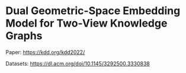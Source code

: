 # Dual Geometric-Space Embedding Model for Two-View Knowledge Graphs

Paper: https://kdd.org/kdd2022/

Datasets: https://dl.acm.org/doi/10.1145/3292500.3330838
